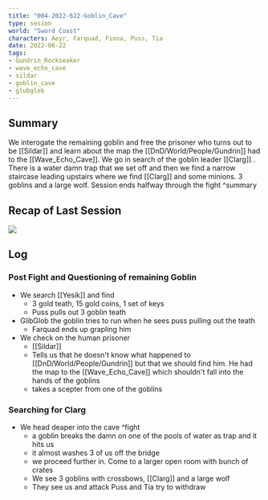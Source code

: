 ```yaml
---
title: "004-2022-622-Goblin_Cave"
type: sesion
world: "Sword Coast"
characters: Aeyr, Farquad, Fiona, Puss, Tia
date: 2022-06-22
tags: 
- Gundrin_Rockseaker
- wave_echo_cave
- sildar
- goblin_cave
- glubglob
---
```


## Summary
We interogate the remaining goblin and free the prisoner who turns out to be [[Sildar]] and learn about the map the [[DnD/World/People/Gundrin]] had to the [[Wave_Echo_Cave]]. We go in search of the goblin leader [[Clarg]] . There is a water damn trap that we set off and then we find a narrow staircase leading upstairs where we find [[Clarg]] and some minions. 3 goblins and a large wolf. Session ends halfway through the fight ^summary


## Recap of Last Session
![](003-20220608-After_Ambush#^summary)


## Log

### Post Fight and Questioning of remaining Goblin
* We search [[Yesik]] and find
	* 3 gold teath, 15 gold coins, 1 set of keys
	* Puss pulls out 3 goblin teath
* GlibGlob the goblin tries to run when he sees puss pulling out the teath
	* Farquad ends up grapling him
* We check on the human prisoner
	* [[Sildar]]
	* Tells us that he doesn't know what happened to [[DnD/World/People/Gundrin]] but that we should find him. He had the map to the [[Wave_Echo_Cave]] which shouldn't fall into the hands of the goblins
	* takes a scepter from one of the goblins

### Searching for Clarg
* We head deaper into the cave ^fight
	* a goblin breaks the damn on one of the pools of water as trap and it hits us
	* it almost washes 3 of us off the bridge
	* we proceed further in. Come to a larger open room with bunch of crates
	* We see 3 goblins with crossbows, [[Clarg]] and a large wolf
	* They see us and attack Puss and Tia try to withdraw